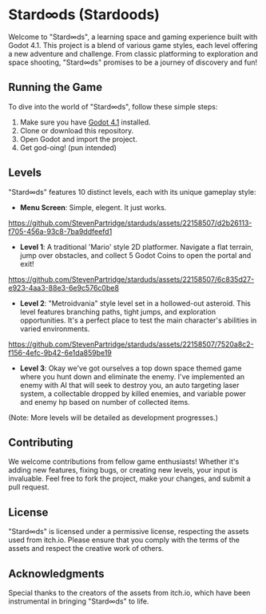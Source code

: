 # Stard∞ds (Stardoods)

Welcome to "Stard∞ds", a learning space and gaming experience built with Godot 4.1. This project is a blend of various game styles, each level offering a new adventure and challenge. From classic platforming to exploration and space shooting, "Stard∞ds" promises to be a journey of discovery and fun!

## Running the Game

To dive into the world of "Stard∞ds", follow these simple steps:

1. Make sure you have [Godot 4.1](https://godotengine.org/download) installed.
2. Clone or download this repository.
3. Open Godot and import the project.
4. Get god-oing! (pun intended)

## Levels

"Stard∞ds" features 10 distinct levels, each with its unique gameplay style:

- **Menu Screen**: Simple, elegent. It just works.


https://github.com/StevenPartridge/starduds/assets/22158507/d2b26113-f705-456a-93c8-7ba9ddfeefd1


  
- **Level 1**: A traditional 'Mario' style 2D platformer. Navigate a flat terrain, jump over obstacles, and collect 5 Godot Coins to open the portal and exit!


https://github.com/StevenPartridge/starduds/assets/22158507/6c835d27-e923-4aa3-88e3-6e9c576c0be8


  
- **Level 2**: "Metroidvania" style level set in a hollowed-out asteroid. This level features branching paths, tight jumps, and exploration opportunities. It's a perfect place to test the main character's abilities in varied environments.


https://github.com/StevenPartridge/starduds/assets/22158507/7520a8c2-f156-4efc-9b42-6e1da859be19


  
- **Level 3**: Okay we've got ourselves a top down space themed game where you hunt down and eliminate the enemy. I've implemented an enemy with AI that will seek to destroy you, an auto targeting laser system, a collectable dropped by killed enemies, and variable power and enemy hp based on number of collected items.


(Note: More levels will be detailed as development progresses.)

## Contributing

We welcome contributions from fellow game enthusiasts! Whether it's adding new features, fixing bugs, or creating new levels, your input is invaluable. Feel free to fork the project, make your changes, and submit a pull request.

## License

"Stard∞ds" is licensed under a permissive license, respecting the assets used from itch.io. Please ensure that you comply with the terms of the assets and respect the creative work of others.

## Acknowledgments

Special thanks to the creators of the assets from itch.io, which have been instrumental in bringing "Stard∞ds" to life.
